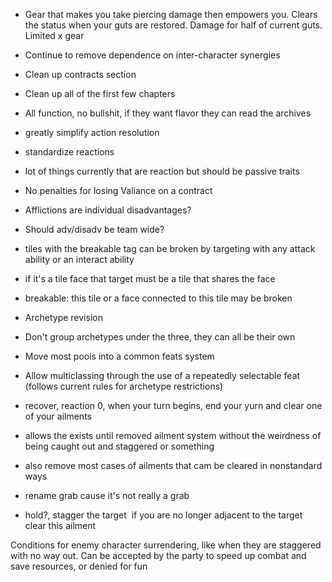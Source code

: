 - Gear that makes you take piercing damage then empowers you. Clears the status when your guts are restored. Damage for half of current guts. Limited x gear
- Continue to remove dependence on inter-character synergies
- Clean up contracts section

- Clean up all of the first few chapters
- All function, no bullshit, if they want flavor they can read the archives

- greatly simplify action resolution
- standardize reactions

- lot of things currently that are reaction but should be passive traits

- No penalties for losing Valiance on a contract

- Afflictions are individual disadvantages?
- Should adv/disadv be team wide?

- tiles with the breakable tag can be broken by targeting with any attack ability or an interact ability
- if it's a tile face that target must be a tile that shares the face
- breakable: this tile or a face connected to this tile may be broken
- Archetype revision

- Don't group archetypes under the three, they can all be their own
- Move most pools into a common feats system
- Allow multiclassing through the use of a repeatedly selectable feat (follows current rules for archetype restrictions)

- recover, reaction 0, when your turn begins, end your yurn and clear one of your ailments

- allows the exists until removed ailment system without the weirdness of being caught out and staggered or something
- also remove most cases of ailments that cam be cleared in nonstandard ways
- rename grab cause it's not really a grab

- hold?, stagger the target  if you are no longer adjacent to the target clear this ailment

Conditions for enemy character surrendering, like when they are staggered with no way out. Can be accepted by the party to speed up combat and save resources, or denied for fun